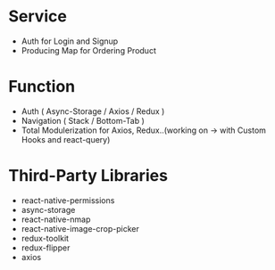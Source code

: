 # Service
 - Auth for Login and Signup
 - Producing Map for Ordering Product

# Function
 - Auth ( Async-Storage / Axios / Redux )
 - Navigation ( Stack / Bottom-Tab )
 - Total Modulerization for Axios, Redux..(working on -> with Custom Hooks and react-query)

# Third-Party Libraries
 - react-native-permissions
 - async-storage
 - react-native-nmap
 - react-native-image-crop-picker
 - redux-toolkit
 - redux-flipper
 - axios
